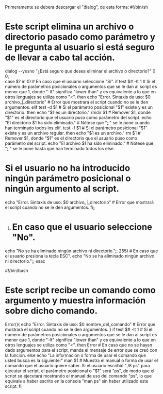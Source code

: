 Primeramente se debera descargar el "dialog", de esta forma:
#!/bin/sh
# Este script elimina un archivo o directorio pasado como parámetro y le pregunta al usuario si está seguro de llevar a cabo tal acción.
dialog --yesno "¿Está seguro que desea eliminar el archivo o directorio?" 0 0;\
case $? in
0) # En caso que el usuario seleccione "Sí".
if test $# -lt 1 # Si el número de parámetros posicionales o argumentos que se le dan al script es menor que 1, donde "-lt" significa "lower than" y es equivalente a lo que en otros lenguajes se utiliza como "<".
then echo "Error. Sintaxis de uso: $0 archivo_|_directorio" # Error que mostrará el script cuando no se le den argumentos.
elif test -d $1 # Si el parámetro posicional "$1" existe y es un directorio.
then echo "$1 es un directorio."
rmdir $1 # Remover $1, donde "$1" es el directorio que el usuario puso como parámetro del script.
echo "El directorio $1 ha sido eliminado." # Nótese que ";;" se le pone cuando han terminado todos los elif.
test -f $1 # Si el parámetro posicional "$1" existe y es un archivo regular. then echo "$1 es un archivo."
rm $1 # Remover $1, donde "$1" es el directorio que el usuario puso como parámetro del script. echo "El archivo $1 ha sido eliminado." # Nótese que ";;" se le pone hasta que han terminado todos los else.
# Si el usuario no ha introducido ningún parámetro posicional o ningún argumento al script.
echo "Error. Sintaxis de uso: $0 archivo_|_directorio" # Error que mostrará el script cuando no se le den argumentos.
fi;;
1) # En caso que el usuario seleccione "No".
echo "No se ha eliminado ningún archivo ni directorio.";;
255) # En caso que el usuario presiona la tecla ESC".
echo "No se ha eliminado ningún archivo ni directorio.";;
esac

#!/bin/bash
# Este script recibe un comando como argumento y muestra información sobre dicho comando.
Error(){
echo "Error. Sintaxis de uso: $0 nombre_del_comando" # Error que mostrará el script cuando no se le den argumentos.
}
if test $# -lt 1 # Si el número de parámetros posicionales o argumentos que se le dan al script es menor que 1, donde "-lt" significa "lower than" y es equivalente a lo que en otros lenguajes se utiliza como "<".
then Error # En caso que no se hayan dado argumentos para el script, manda el mensaje de error que se creó con la función.
else echo "La información o forma de usar el comando que usted busca es la siguiente:"
man $1 # Muestra el manual o forma de usar el comando que el usuario quiere saber. Si el usuario escribió "./8 ps" para ejecutar el script, el parámetro posicional o "$1" será "ps", de modo que el script se ejecutará mostrando el manual de uso del comando "ps", lo que equivale a haber escrito en la consola "man ps" sin haber utilizado este script.
fi
